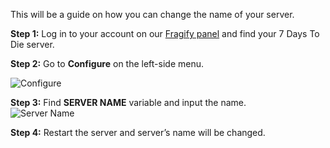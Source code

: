 This will be a guide on how you can change the name of your server.

  
**Step 1:** Log in to your account on our [Fragify panel](https://panel.fragify.net/auth/login) and find your 7 Days To Die server.

**Step 2:** Go to **Configure** on the left-side menu.  

![Configure](../images/configure.png)

**Step 3:** Find **SERVER NAME** variable and input the name.   
![Server Name](../images/server-name.png)

**Step 4:** Restart the server and server’s name will be changed.